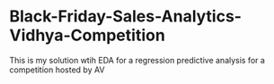 # Black-Friday-Sales-Analytics-Vidhya-Competition
This is my solution wtih EDA for a regression predictive analysis for a competition hosted by AV
